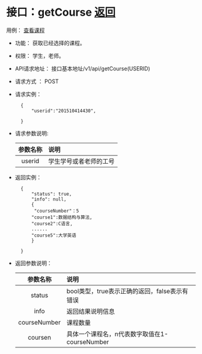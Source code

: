 <!-- markdownlint-disable MD033-->
<!-- 禁止MD033类型的警告 https://www.npmjs.com/package/markdownlint -->

# 接口：getCourse  [返回](./README.md)
用例： [查看课程](./查看课程.md)

- 功能：
    获取已经选择的课程。
    
- 权限：
    学生，老师。    
    
- API请求地址： 
    接口基本地址/v1/api/getCourse(USERID)

- 请求方式 ：
    POST

- 请求实例：

        {
            "userid":"201510414430",
            
        }
        
- 请求参数说明:        

  |参数名称|说明|
  |:---------:|:--------------------------------------------------------|      
  |userid|学生学号或者老师的工号|

- 返回实例：

        { 
            "status": true,
            "info": null,
			{    
			 "courseNumber"：5
			"course1":数据结构与算法,
			"course2":C语言,
			......
			"course5":大学英语
			}
			
        }
 
- 返回参数说明：    
 
  |参数名称|说明|
  |:---------:|:--------------------------------------------------------|      
  |status|bool类型，true表示正确的返回，false表示有错误|
  |info|返回结果说明信息|
  |courseNumber|课程数量|
  |coursen|具体一个课程名，n代表数字取值在1-courseNumber|


